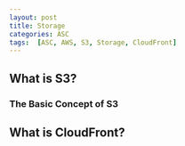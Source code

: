 ```yaml
---
layout: post
title: Storage
categories: ASC
tags:  [ASC, AWS, S3, Storage, CloudFront]
---
```


## What is S3?

### The Basic Concept of S3

## What is CloudFront?
